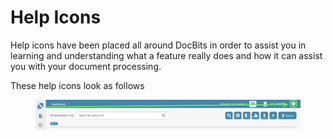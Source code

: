 # Help Icons

Help icons have been placed all around DocBits in order to assist you in learning and understanding what a feature really does and how it can assist you with your document processing.

These help icons look as follows

<figure><img src="../../../.gitbook/assets/help-icon.png" alt=""><figcaption></figcaption></figure>

